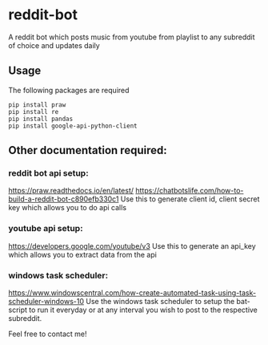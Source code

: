 # reddit-bot
A reddit bot which posts music from youtube from playlist to any subreddit of choice and updates daily


## Usage
The following packages are required
```
pip install praw
pip install re
pip install pandas
pip install google-api-python-client
```
## Other documentation required:

### reddit bot api setup:
https://praw.readthedocs.io/en/latest/
https://chatbotslife.com/how-to-build-a-reddit-bot-c890efb330c1
Use this to generate client id, client secret key which allows you to do api calls

### youtube api setup:
https://developers.google.com/youtube/v3
Use this to generate an api_key which allows you to extract data from the api

### windows task scheduler:
https://www.windowscentral.com/how-create-automated-task-using-task-scheduler-windows-10
Use the windows task scheduler to setup the bat-script to run it everyday or at any interval you wish to post to the respective subreddit.


Feel free to contact me!
